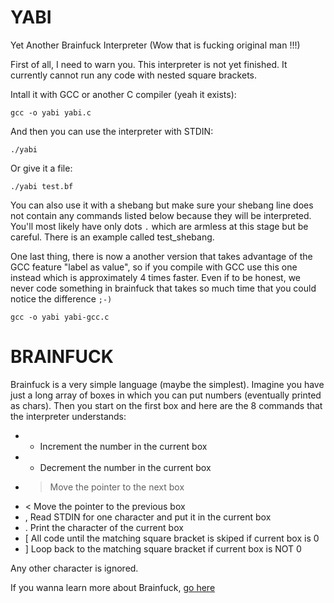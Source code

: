 YABI
====

Yet Another Brainfuck Interpreter (Wow that is fucking original man !!!)

First of all, I need to warn you.
This interpreter is not yet finished.
It currently cannot run any code with nested square brackets.

Intall it with GCC or another C compiler (yeah it exists):

    gcc -o yabi yabi.c

And then you can use the interpreter with STDIN:

    ./yabi

Or give it a file:

    ./yabi test.bf

You can also use it with a shebang but make sure your shebang line does not contain any commands listed below because they will be interpreted.
You'll most likely have only dots `.` which are armless at this stage but be careful. There is an example called test_shebang.

One last thing, there is now a another version that takes advantage of the GCC feature "label as value", so if you compile with GCC
use this one instead which is approximately 4 times faster. Even if to be honest, we never code something in brainfuck that takes so
much time that you could notice the difference `;-)`

    gcc -o yabi yabi-gcc.c

BRAINFUCK
=========

Brainfuck is a very simple language (maybe the simplest).
Imagine you have just a long array of boxes in which you can put numbers (eventually printed as chars).
Then you start on the first box and here are the 8 commands that the interpreter understands:

- + Increment the number in the current box
- - Decrement the number in the current box
- > Move the pointer to the next box
- < Move the pointer to the previous box
- , Read STDIN for one character and put it in the current box
- . Print the character of the current box
- [ All code until the matching square bracket is skiped if current box is 0
- ] Loop back to the matching square bracket if current box is NOT 0

Any other character is ignored.

If you wanna learn more about Brainfuck, [go here](http://en.wikipedia.org/wiki/Brainfuck)

